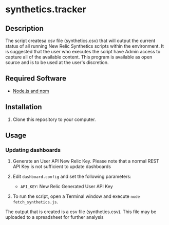 # synthetics.tracker 

## Description

The script createsa csv file (synthetics.csv) that will output the current status of all running New Relic Synthetics scripts within the environment.  It is suggested that the user who executes the script have Admin access to capture all of the available content.   This program is available as open source and is to be used at the user's discretion.

## Required Software

- [Node.js and npm](https://nodejs.org/en/)

## Installation

1. Clone this repository to your computer. 

## Usage

### Updating dashboards 

1. Generate an User API New Relic Key.  Please note that a normal REST API Key is not sufficient to update dashboards 
2. Edit `dashboard.config` and set the following parameters: 

    - `API_KEY`: New Relic Generated User API Key

3. To run the script, open a Terminal window and execute `node fetch_synthetics.js`.

The output that is created is a csv file (synthetics.csv).  This file may be uploaded to a spreadsheet for further analysis
